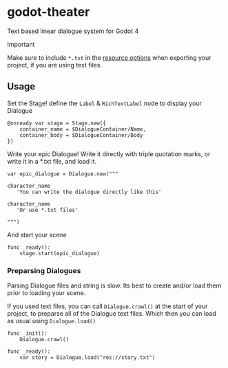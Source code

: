 # godot-theater

Text based linear dialogue system for Godot 4

> [!IMPORTANT]
> Make sure to include `*.txt` in the [resource options](https://docs.godotengine.org/en/stable/tutorials/export/exporting_projects.html#resource-options) when exporting your project, if you are using text files.

## Usage
Set the Stage! define the `Label` & `RichTextLabel` node to display your Dialogue
```gdscript
@onready var stage = Stage.new({
    container_name = $DialogueContainer/Name,
    container_body = $DialogueContainer/Body
})
```

Write your epic Dialogue! Write it directly with triple quotation marks, or write it in a *.txt file, and load it.
```gdscript
var epic_dialogue = Dialogue.new("""

character_name
   'You can write the dialogue directly like this'

character_name
   'Or use *.txt files'

""")
```

And start your scene
```gdscript
func _ready():
    stage.start(epic_dialogue)
```

### Preparsing Dialogues

Parsing Dialogue files and string is slow. Its best to create and/or load them prior to loading your scene.

If you used text files, you can call `Dialogue.crawl()` at the start of your project, to preparse all of the Dialogue text files. Which then you can load as usual using `Dialogue.load()`

```gdscript
func _init():
    Dialogue.crawl()

func _ready():
    var story = Dialogue.load("res://story.txt")
```
